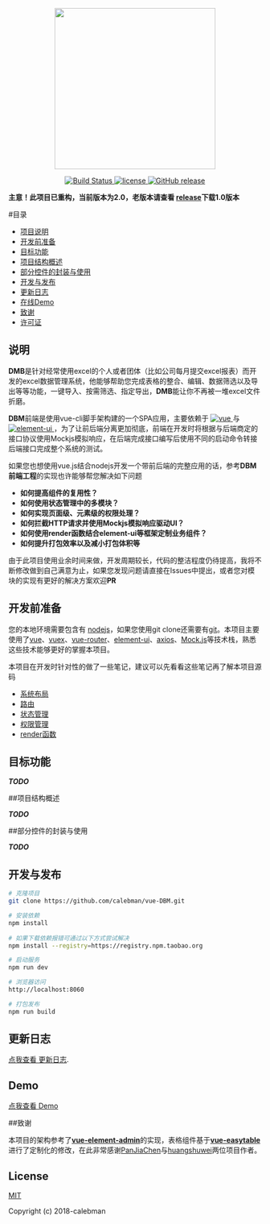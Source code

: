 <p align="center">
  <img width="320" src="https://github.com/calebman/vue-DBM/blob/master/images/dbm.svg">
</p>

<p align="center">
  <a href="https://travis-ci.org/calebman/vue-DBM" rel="nofollow">
    <img src="https://travis-ci.org/calebman/vue-DBM.svg?branch=master" alt="Build Status">
  </a>
  <a href="https://github.com/calebman/vue-DBM/blob/master/LICENSE">
    <img src="https://img.shields.io/github/license/mashape/apistatus.svg" alt="license">
  </a>
  <a href="https://github.com/calebman/vue-DBM/releases">
    <img src="https://img.shields.io/github/release/calebman/vue-DBM.svg" alt="GitHub release">
  </a>
</p>

**主意！此项目已重构，当前版本为2.0，老版本请查看 [release](https://github.com/calebman/vue-DBM/releases)下载1.0版本**

#目录

- [项目说明](#说明)
- [开发前准备](#开发前准备)
- [目标功能](#目标功能)
- [项目结构概述](#项目结构概述)
- [部分控件的封装与使用](#部分控件的封装与使用)
- [开发与发布](#开发与发布)
- [更新日志](#更新日志)
- [在线Demo](#在线Demo)
- [致谢](#致谢)
- [许可证](#License)

## 说明

**DMB**是针对经常使用excel的个人或者团体（比如公司每月提交excel报表）而开发的excel数据管理系统，他能够帮助您完成表格的整合、编辑、数据筛选以及导出等等功能，一键导入、按需筛选、指定导出，**DMB**能让你不再被一堆excel文件折磨。

**DBM**前端是使用vue-cli脚手架构建的一个SPA应用，主要依赖于 <a href="https://github.com/vuejs/vue">
    <img src="https://img.shields.io/badge/vue-2.5.2-brightgreen.svg" alt="vue">
  </a> 与<a href="https://github.com/ElemeFE/element">
    <img src="https://img.shields.io/badge/element--ui-2.3.6-brightgreen.svg" alt="element-ui">
  </a>，为了让前后端分离更加彻底，前端在开发时将根据与后端商定的接口协议使用Mockjs模拟响应，在后端完成接口编写后使用不同的启动命令转接后端接口完成整个系统的测试。

如果您也想使用vue.js结合nodejs开发一个带前后端的完整应用的话，参考**DBM前端工程**的实现也许能够帮您解决如下问题

- **如何提高组件的复用性？**
- **如何使用状态管理中的多模块？**
- **如何实现页面级、元素级的权限处理？**
- **如何拦截HTTP请求并使用Mockjs模拟响应驱动UI？**
- **如何使用render函数结合element-ui等框架定制业务组件？**
- **如何提升打包效率以及减小打包体积等**

由于此项目使用业余时间来做，开发周期较长，代码的整洁程度仍待提高，我将不断修改做到自己满意为止，如果您发现问题请直接在Issues中提出，或者您对模块的实现有更好的解决方案欢迎**PR**

## 开发前准备

您的本地环境需要包含有 [nodejs](http://nodejs.org/)，如果您使用git clone还需要有[git](https://git-scm.com/)。本项目主要使用了[vue](https://cn.vuejs.org/index.html)、[vuex](https://vuex.vuejs.org/zh-cn/)、[vue-router](https://router.vuejs.org/zh-cn/)、[element-ui](https://github.com/ElemeFE/element)、[axios](https://github.com/axios/axios)、[Mock.js](https://github.com/nuysoft/Mock)等技术栈，熟悉这些技术能够更好的掌握本项目。

本项目在开发时针对性的做了一些笔记，建议可以先看看这些笔记再了解本项目源码

 - [系统布局](https://github.com/calebman/vue-DBM/blob/master/docs/layout.md)
 - [路由](https://github.com/calebman/vue-DBM/blob/master/docs/router.md)
 - [状态管理](https://github.com/calebman/vue-DBM/blob/master/docs/vuex.md)
 - [权限管理](https://github.com/calebman/vue-DBM/blob/master/docs/permission.md)
 - [render函数](https://github.com/calebman/vue-DBM/blob/master/docs/render.md)

## 目标功能

***TODO***

##项目结构概述

***TODO***

##部分控件的封装与使用

***TODO***

## 开发与发布
```bash
# 克隆项目
git clone https://github.com/calebman/vue-DBM.git

# 安装依赖
npm install
   
# 如果下载依赖报错可通过以下方式尝试解决
npm install --registry=https://registry.npm.taobao.org

# 启动服务
npm run dev

# 浏览器访问
http://localhost:8060

# 打包发布
npm run build
```
## 更新日志
 [点我查看 更新日志](https://github.com/calebman/vue-DBM/releases).

## Demo
[点我查看 Demo](https://calebman.github.io/vue-DBM )

##致谢

本项目的架构参考了[**vue-element-admin**](https://github.com/PanJiaChen/vue-element-admin)的实现，表格组件基于[**vue-easytable**](https://github.com/huangshuwei/vue-easytable)进行了定制化的修改，在此非常感谢[PanJiaChen](https://github.com/PanJiaChen/vue-element-admin)与[huangshuwei](https://github.com/PanJiaChen/vue-element-admin)两位项目作者。

## License

[MIT](https://github.com/calebman/vue-DBM/blob/master/LICENSE)

Copyright (c) 2018-calebman